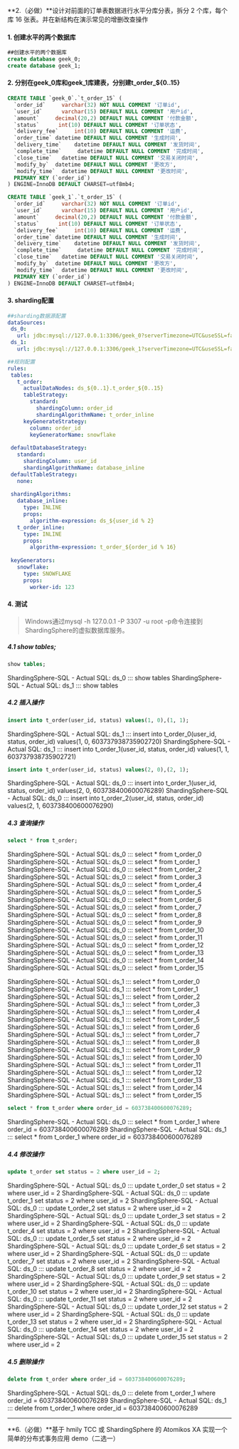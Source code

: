 

**2.（必做）**设计对前面的订单表数据进行水平分库分表，拆分 2 个库，每个库 16 张表。并在新结构在演示常见的增删改查操作

#### 1. 创建水平的两个数据库

```sql
##创建水平的两个数据库
create database geek_0;
create database geek_1;
```

#### 2. 分别在geek_0库和geek_1库建表，分别建t_order_${0..15}

```sql
CREATE TABLE `geek_0`.`t_order_15` (
  `order_id`     varchar(32) NOT NULL COMMENT '订单id',
  `user_id`      varchar(15) DEFAULT NULL COMMENT '用户id',
  `amount`     decimal(20,2) DEFAULT NULL COMMENT '付款金额',
  `status`      int(10) DEFAULT NULL COMMENT '订单状态',
  `delivery_fee`     int(10) DEFAULT NULL COMMENT '运费',
  `order_time` datetime DEFAULT NULL COMMENT '生成时间',
  `delivery_time`    datetime DEFAULT NULL COMMENT '发货时间',
  `complete_time`     datetime DEFAULT NULL COMMENT '完成时间',
  `close_time`   datetime DEFAULT NULL COMMENT '交易关闭时间',
  `modify_by`  datetime DEFAULT NULL COMMENT '更改方',
  `modify_time`  datetime DEFAULT NULL COMMENT '更改时间',
  PRIMARY KEY (`order_id`)
) ENGINE=InnoDB DEFAULT CHARSET=utf8mb4;

CREATE TABLE `geek_1`.`t_order_15` (
  `order_id`     varchar(32) NOT NULL COMMENT '订单id',
  `user_id`      varchar(15) DEFAULT NULL COMMENT '用户id',
  `amount`     decimal(20,2) DEFAULT NULL COMMENT '付款金额',
  `status`      int(10) DEFAULT NULL COMMENT '订单状态',
  `delivery_fee`     int(10) DEFAULT NULL COMMENT '运费',
  `order_time` datetime DEFAULT NULL COMMENT '生成时间',
  `delivery_time`    datetime DEFAULT NULL COMMENT '发货时间',
  `complete_time`     datetime DEFAULT NULL COMMENT '完成时间',
  `close_time`   datetime DEFAULT NULL COMMENT '交易关闭时间',
  `modify_by`  datetime DEFAULT NULL COMMENT '更改方',
  `modify_time`  datetime DEFAULT NULL COMMENT '更改时间',
  PRIMARY KEY (`order_id`)
) ENGINE=InnoDB DEFAULT CHARSET=utf8mb4;
```

#### 3. sharding配置

```yaml
##sharding数据源配置
dataSources:
 ds_0:
   url: jdbc:mysql://127.0.0.1:3306/geek_0?serverTimezone=UTC&useSSL=false
 ds_1:
   url: jdbc:mysql://127.0.0.1:3306/geek_1?serverTimezone=UTC&useSSL=false

##规则配置
rules:
 tables:
   t_order:
     actualDataNodes: ds_${0..1}.t_order_${0..15}
     tableStrategy:
       standard:
         shardingColumn: order_id
         shardingAlgorithmName: t_order_inline
     keyGenerateStrategy:
       column: order_id
       keyGeneratorName: snowflake
       
 defaultDatabaseStrategy:
   standard:
     shardingColumn: user_id
     shardingAlgorithmName: database_inline
 defaultTableStrategy:
   none:
 
 shardingAlgorithms:
   database_inline:
     type: INLINE
     props:
       algorithm-expression: ds_${user_id % 2}
   t_order_inline:
     type: INLINE
     props:
       algorithm-expression: t_order_${order_id % 16}
 
 keyGenerators:
   snowflake:
     type: SNOWFLAKE
     props:
       worker-id: 123
```

#### 4. 测试

> Windows通过mysql -h 127.0.0.1 -P 3307 -u root -p命令连接到ShardingSphere的虚拟数据库服务。

##### 4.1 show tables;

```sql
show tables;
```

ShardingSphere-SQL - Actual SQL: ds_0 ::: show tables
ShardingSphere-SQL - Actual SQL: ds_1 ::: show tables

##### 4.2 插入操作

```sql
insert into t_order(user_id, status) values(1, 0),(1, 1);
```

ShardingSphere-SQL - Actual SQL: ds_1 ::: insert into t_order_0(user_id, status, order_id) values(1, 0, 603737938735902720)
ShardingSphere-SQL - Actual SQL: ds_1 ::: insert into t_order_1(user_id, status, order_id) values(1, 1, 603737938735902721)

```sql
insert into t_order(user_id, status) values(2, 0),(2, 1);
```

ShardingSphere-SQL - Actual SQL: ds_0 ::: insert into t_order_1(user_id, status, order_id) values(2, 0, 603738400600076289)
ShardingSphere-SQL - Actual SQL: ds_0 ::: insert into t_order_2(user_id, status, order_id) values(2, 1, 603738400600076290)

##### 4.3 查询操作

```sql
select * from t_order;
```

ShardingSphere-SQL - Actual SQL: ds_0 ::: select * from t_order_0
ShardingSphere-SQL - Actual SQL: ds_0 ::: select * from t_order_1
ShardingSphere-SQL - Actual SQL: ds_0 ::: select * from t_order_2
ShardingSphere-SQL - Actual SQL: ds_0 ::: select * from t_order_3
ShardingSphere-SQL - Actual SQL: ds_0 ::: select * from t_order_4
ShardingSphere-SQL - Actual SQL: ds_0 ::: select * from t_order_5
ShardingSphere-SQL - Actual SQL: ds_0 ::: select * from t_order_6
ShardingSphere-SQL - Actual SQL: ds_0 ::: select * from t_order_7
ShardingSphere-SQL - Actual SQL: ds_0 ::: select * from t_order_8
ShardingSphere-SQL - Actual SQL: ds_0 ::: select * from t_order_9
ShardingSphere-SQL - Actual SQL: ds_0 ::: select * from t_order_10
ShardingSphere-SQL - Actual SQL: ds_0 ::: select * from t_order_11
ShardingSphere-SQL - Actual SQL: ds_0 ::: select * from t_order_12
ShardingSphere-SQL - Actual SQL: ds_0 ::: select * from t_order_13
ShardingSphere-SQL - Actual SQL: ds_0 ::: select * from t_order_14
ShardingSphere-SQL - Actual SQL: ds_0 ::: select * from t_order_15

ShardingSphere-SQL - Actual SQL: ds_1 ::: select * from t_order_0
ShardingSphere-SQL - Actual SQL: ds_1 ::: select * from t_order_1
ShardingSphere-SQL - Actual SQL: ds_1 ::: select * from t_order_2
ShardingSphere-SQL - Actual SQL: ds_1 ::: select * from t_order_3
ShardingSphere-SQL - Actual SQL: ds_1 ::: select * from t_order_4
ShardingSphere-SQL - Actual SQL: ds_1 ::: select * from t_order_5
ShardingSphere-SQL - Actual SQL: ds_1 ::: select * from t_order_6
ShardingSphere-SQL - Actual SQL: ds_1 ::: select * from t_order_7
ShardingSphere-SQL - Actual SQL: ds_1 ::: select * from t_order_8
ShardingSphere-SQL - Actual SQL: ds_1 ::: select * from t_order_9
ShardingSphere-SQL - Actual SQL: ds_1 ::: select * from t_order_10
ShardingSphere-SQL - Actual SQL: ds_1 ::: select * from t_order_11
ShardingSphere-SQL - Actual SQL: ds_1 ::: select * from t_order_12
ShardingSphere-SQL - Actual SQL: ds_1 ::: select * from t_order_13
ShardingSphere-SQL - Actual SQL: ds_1 ::: select * from t_order_14
ShardingSphere-SQL - Actual SQL: ds_1 ::: select * from t_order_15

```sql
select * from t_order where order_id = 603738400600076289;
```

ShardingSphere-SQL - Actual SQL: ds_0 ::: select * from t_order_1 where order_id = 603738400600076289
ShardingSphere-SQL - Actual SQL: ds_1 ::: select * from t_order_1 where order_id = 603738400600076289

##### 4.4 修改操作

```sql
update t_order set status = 2 where user_id = 2;
```

ShardingSphere-SQL - Actual SQL: ds_0 ::: update t_order_0 set status = 2 where user_id = 2
ShardingSphere-SQL - Actual SQL: ds_0 ::: update t_order_1 set status = 2 where user_id = 2
ShardingSphere-SQL - Actual SQL: ds_0 ::: update t_order_2 set status = 2 where user_id = 2
ShardingSphere-SQL - Actual SQL: ds_0 ::: update t_order_3 set status = 2 where user_id = 2
ShardingSphere-SQL - Actual SQL: ds_0 ::: update t_order_4 set status = 2 where user_id = 2
ShardingSphere-SQL - Actual SQL: ds_0 ::: update t_order_5 set status = 2 where user_id = 2
ShardingSphere-SQL - Actual SQL: ds_0 ::: update t_order_6 set status = 2 where user_id = 2
ShardingSphere-SQL - Actual SQL: ds_0 ::: update t_order_7 set status = 2 where user_id = 2
ShardingSphere-SQL - Actual SQL: ds_0 ::: update t_order_8 set status = 2 where user_id = 2
ShardingSphere-SQL - Actual SQL: ds_0 ::: update t_order_9 set status = 2 where user_id = 2
ShardingSphere-SQL - Actual SQL: ds_0 ::: update t_order_10 set status = 2 where user_id = 2
ShardingSphere-SQL - Actual SQL: ds_0 ::: update t_order_11 set status = 2 where user_id = 2
ShardingSphere-SQL - Actual SQL: ds_0 ::: update t_order_12 set status = 2 where user_id = 2
ShardingSphere-SQL - Actual SQL: ds_0 ::: update t_order_13 set status = 2 where user_id = 2
ShardingSphere-SQL - Actual SQL: ds_0 ::: update t_order_14 set status = 2 where user_id = 2
ShardingSphere-SQL - Actual SQL: ds_0 ::: update t_order_15 set status = 2 where user_id = 2

##### 4.5 删除操作

```sql
delete from t_order where order_id = 603738400600076289;
```

ShardingSphere-SQL - Actual SQL: ds_0 ::: delete from t_order_1 where order_id = 603738400600076289
ShardingSphere-SQL - Actual SQL: ds_1 ::: delete from t_order_1 where order_id = 603738400600076289

***

**6.（必做）**基于 hmily TCC 或 ShardingSphere 的 Atomikos XA 实现一个简单的分布式事务应用 demo（二选一）

